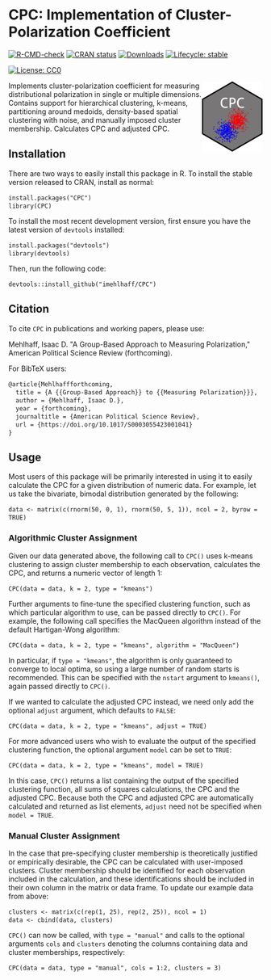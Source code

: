 # CPC: Implementation of Cluster-Polarization Coefficient

<!-- badges: start -->
[![R-CMD-check](https://github.com/imehlhaff/CPC/actions/workflows/R-CMD-check.yaml/badge.svg)](https://github.com/imehlhaff/CPC/actions/workflows/R-CMD-check.yaml)
[![CRAN status](https://www.r-pkg.org/badges/version/CPC)](https://CRAN.R-project.org/package=CPC)
[![Downloads](https://cranlogs.r-pkg.org/badges/grand-total/CPC)](https://cran.r-project.org/package=CPC)
[![Lifecycle: stable](https://img.shields.io/badge/lifecycle-stable-green.svg)](https://lifecycle.r-lib.org/articles/stages.html#stable)
<!-- [![DOI](https://zenodo.org/badge/DOI/10.5281/zenodo.290683.svg)](https://doi.org/10.5281/zenodo.290683) -->
[![License: CC0](https://img.shields.io/cran/l/CPC)](http://imehlhaff.net/CPC/LICENSE.html)
<!-- [![Codecov test coverage](https://codecov.io/gh/imehlhaff/CPC/branch/master/graph/badge.svg)](https://app.codecov.io/gh/imehlhaff/CPC?branch=master) -->
<!-- badges: end -->

<a href="http://imehlhaff.net/CPC/"><img src="man/figures/logo.png" align="right" height="139" alt="CPC website" /></a>

Implements cluster-polarization coefficient for measuring distributional polarization in single or multiple dimensions. Contains support for hierarchical clustering, k-means, partitioning around medoids, density-based spatial clustering with noise, and manually imposed cluster membership. Calculates CPC and adjusted CPC.

## Installation

There are two ways to easily install this package in R. To install the stable version released to CRAN, install as normal:

```
install.packages("CPC")
library(CPC)
```

To install the most recent development version, first ensure you have the latest version of ```devtools``` installed:

```
install.packages("devtools")
library(devtools)
```

Then, run the following code:

```
devtools::install_github("imehlhaff/CPC")
```

## Citation

To cite ```CPC``` in publications and working papers, please use:

Mehlhaff, Isaac D. "A Group-Based Approach to Measuring Polarization," American Political Science Review (forthcoming).

For BibTeX users:

```
@article{Mehlhaffforthcoming,
  title = {A {{Group-Based Approach}} to {{Measuring Polarization}}},
  author = {Mehlhaff, Isaac D.},
  year = {forthcoming},
  journaltitle = {American Political Science Review},
  url = {https://doi.org/10.1017/S0003055423001041}
}
```

## Usage

Most users of this package will be primarily interested in using it to easily calculate the CPC for a given distribution of numeric data. For example, let us take the bivariate, bimodal distribution generated by the following:

```
data <- matrix(c(rnorm(50, 0, 1), rnorm(50, 5, 1)), ncol = 2, byrow = TRUE)
```

### Algorithmic Cluster Assignment

Given our data generated above, the following call to ```CPC()``` uses k-means clustering to assign cluster membership to each observation, calculates the CPC, and returns a numeric vector of length 1:

```
CPC(data = data, k = 2, type = "kmeans")
```

Further arguments to fine-tune the specified clustering function, such as which particular algorithm to use, can be passed directly to ```CPC()```. For example, the following call specifies the MacQueen algorithm instead of the default Hartigan-Wong algorithm:

```
CPC(data = data, k = 2, type = "kmeans", algorithm = "MacQueen")
```

In particular, if ```type = "kmeans"```, the algorithm is only guaranteed to converge to local optima, so using a large number of random starts is recommended. This can be specified with the ```nstart``` argument to ```kmeans()```, again passed directly to ```CPC()```.

If we wanted to calculate the adjusted CPC instead, we need only add the optional ```adjust``` argument, which defaults to ```FALSE```:

```
CPC(data = data, k = 2, type = "kmeans", adjust = TRUE)
```

For more advanced users who wish to evaluate the output of the specified clustering function, the optional argument ```model``` can be set to ```TRUE```:

```
CPC(data = data, k = 2, type = "kmeans", model = TRUE)
```

In this case, ```CPC()``` returns a list containing the output of the specified clustering function, all sums of squares calculations, the CPC and the adjusted CPC. Because both the CPC and adjusted CPC are automatically calculated and returned as list elements, ```adjust``` need not be specified when ```model = TRUE```.

### Manual Cluster Assignment

In the case that pre-specifying cluster membership is theoretically justified or empirically desirable, the CPC can be calculated with user-imposed clusters. Cluster membership should be identified for each observation included in the calculation, and these identifications should be included in their own column in the matrix or data frame. To update our example data from above:

```
clusters <- matrix(c(rep(1, 25), rep(2, 25)), ncol = 1)
data <- cbind(data, clusters)
```

```CPC()``` can now be called, with ```type = "manual"``` and calls to the optional arguments ```cols``` and ```clusters``` denoting the columns containing data and cluster memberships, respectively:

```
CPC(data = data, type = "manual", cols = 1:2, clusters = 3)
```
